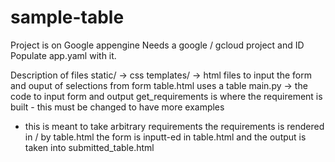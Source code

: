 # sample-table

Project is on Google appengine
Needs a google / gcloud project and ID
Populate app.yaml with it.

Description of files
static/ -> css 
templates/ -> html files to input the form and ouput of selections from form
table.html uses a table
main.py -> the code to input form and output
get_requirements is where the requirement is built - this must be changed to have more examples
- this is meant to take arbitrary requirements
the requirements is rendered in / by table.html
the form is inputt-ed in table.html and the output is taken into submitted_table.html
